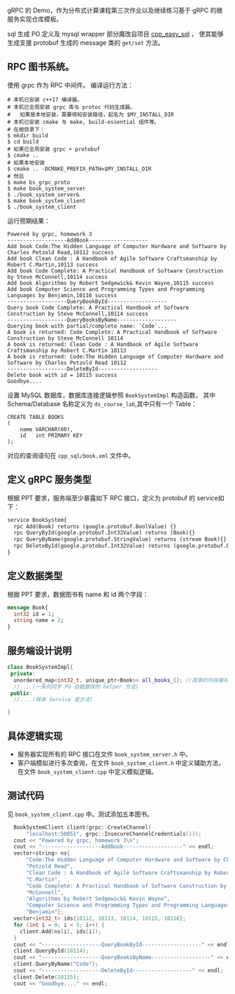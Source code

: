 <!--encoding: UTF-8 -->

gRPC 的 Demo，作为分布式计算课程第三次作业以及继续练习基于 gRPC 的微服务实现仓库模板。

sql 生成 PO 定义及 mysql wrapper 部分魔改自项目 [cpp_easy_sql](https://github.com/liuping001/cpp_easy_sql) ，
使其能够生成支援 protobuf 生成的 message 类的 `get/set` 方法。

## RPC 图书系统。

使用 grpc 作为 RPC 中间件。 编译运行方法：

```shell
# 本机已安装 c++17 编译器。
# 本机已全局安装 grpc 库与 protoc 代码生成器。
#   如果是本地安装，需要得知安装路径，起名为 $MY_INSTALL_DIR
# 本机已安装 cmake 与 make, build-essential 组件等。
# 在根目录下：
$ mkdir build
$ cd build
# 如果已全局安装 grpc + protobuf
$ cmake .. 
# 如果本地安装
$ cmake .. -DCMAKE_PREFIX_PATH=$MY_INSTALL_DIR
# 然后
$ make bs_grpc_proto
$ make book_system_server
$ ./book_system_server&
$ make book_system_client
$ ./book_system_client
```

运行预期结果：

```shell
Powered by grpc, homework 3
-------------------AddBook-------------------
Add book Code:The Hidden Language of Computer Hardware and Software by Charles Petzold Read,10112 success
Add book Clean Code : A Handbook of Agile Software Craftsmanship by Robert C.Martin,10113 success
Add book Code Complete: A Practical Handbook of Software Construction by Steve McConnell,10114 success
Add book Algorithms by Robert Sedgewick& Kevin Wayne,10115 success
Add book Computer Science and Programming Types and Programming Languages by Benjamin,10116 success
-------------------QueryBookById-------------------
Query book Code Complete: A Practical Handbook of Software Construction by Steve McConnell,10114 success
-------------------QueryBooksByName-------------------
Querying book with partial/complete name: `Code`...
A book is returned: Code Complete: A Practical Handbook of Software Construction by Steve McConnell 10114
A book is returned: Clean Code : A Handbook of Agile Software Craftsmanship by Robert C.Martin 10113
A book is returned: Code:The Hidden Language of Computer Hardware and Software by Charles Petzold Read 10112
-------------------DeleteById-------------------
Delete book with id = 10115 success
Goodbye....
```

设置 MySQL 数据库，数据库连接逻辑参照 `BookSystemImpl` 构造函数， 其中 Schema/Database 名称定义为 `ds_course_lab`,其中只有一个 Table：

```mysql
CREATE TABLE BOOKS
(
    name VARCHAR(60),
    id   int PRIMARY KEY
);
```

对应的查询语句在 `cpp_sql/book.xml` 文件中。

## 定义 gRPC 服务类型

根据 PPT 要求，服务端至少暴露如下 RPC 接口，定义为 protobuf 的 service如下：

```protobuf
service BookSystem{
  rpc Add(Book) returns (google.protobuf.BoolValue) {}
  rpc QueryById(google.protobuf.Int32Value) returns (Book){}
  rpc QueryByName(google.protobuf.StringValue) returns (stream Book){}
  rpc DeleteById(google.protobuf.Int32Value) returns (google.protobuf.BoolValue){}
}
```

## 定义数据类型

根据 PPT 要求，数据图书有 name 和 id 两个字段：

```protobuf
message Book{
  int32 id = 1;
  string name = 2;
}
```

## 服务端设计说明


```cpp
class BookSystemImpl{
 private:
  unordered_map<int32_t, unique_ptr<Book>> all_books_{}; //简单的内存缓存
  //....(一系列同步 PO 自数据库的 helper 方法)
 public:
  //....(继承 Service 虚方法)

}
```

## 具体逻辑实现

- 服务器实现所有的 RPC 接口在文件 `book_system_server.h` 中。
- 客户端模拟进行多次查询，在文件 `book_system_client.h` 中定义辅助方法， 在文件 `book_system_client.cpp` 中定义模拟逻辑。

## 测试代码

见 `book_system_client.cpp` 中。测试添加五本图书。

```cpp
  BookSystemClient client(grpc::CreateChannel(
      "localhost:50051", grpc::InsecureChannelCredentials()));
  cout << "Powered by grpc, homework 3\n";
  cout << "-------------------AddBook-------------------" << endl;
  vector<string> ns{
      "Code:The Hidden Language of Computer Hardware and Software by Charles "
      "Petzold Read",
      "Clean Code : A Handbook of Agile Software Craftsmanship by Robert "
      "C.Martin",
      "Code Complete: A Practical Handbook of Software Construction by Steve "
      "McConnell",
      "Algorithms by Robert Sedgewick& Kevin Wayne",
      "Computer Science and Programming Types and Programming Languages by "
      "Benjamin"};
  vector<int32_t> ids{10112, 10113, 10114, 10115, 10116};
  for (int i = 0; i < 5; i++) {
    client.Add(ns[i], ids[i]);
  }
  cout << "-------------------QueryBookById-------------------" << endl;
  client.QueryById(10114);
  cout << "-------------------QueryBooksByName-------------------" << endl;
  client.QueryByName("Code");
  cout << "-------------------DeleteById-------------------" << endl;
  client.Delete(10115);
  cout << "Goodbye...." << endl;
```
